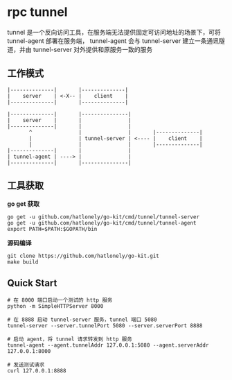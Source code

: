 # rpc tunnel

tunnel 是一个反向访问工具，在服务端无法提供固定可访问地址的场景下，可将 tunnel-agent 部署在服务端，
tunnel-agent 会与 tunnel-server 建立一条通讯隧道，并由 tunnel-server 对外提供和原服务一致的服务

## 工作模式

```
|--------------|       |--------------|
|    server    | <-X-- |    client    |
|--------------|       |--------------|
```

```
|--------------|       |---------------|
|    server    |       |               |
|--------------|       |               |
       ^               |               |       |--------------|
       |               | tunnel-server | <---- |    client    |
       |               |               |       |--------------|
|--------------|       |               |
| tunnel-agent | ----> |               |
|--------------|       |---------------|
```

## 工具获取

**go get 获取**

```shell
go get -u github.com/hatlonely/go-kit/cmd/tunnel/tunnel-server
go get -u github.com/hatlonely/go-kit/cmd/tunnel/tunnel-agent
export PATH=$PATH:$GOPATH/bin
```

**源码编译**

```shell
git clone https://github.com/hatlonely/go-kit.git
make build
```

## Quick Start

```shell
# 在 8000 端口启动一个测试的 http 服务
python -m SimpleHTTPServer 8000

# 在 8888 启动 tunnel-server 服务，tunnel 端口 5080
tunnel-server --server.tunnelPort 5080 --server.serverPort 8888

# 启动 agent，将 tunnel 请求转发到 http 服务
tunnel-agent --agent.tunnelAddr 127.0.0.1:5080 --agent.serverAddr 127.0.0.1:8000

# 发送测试请求
curl 127.0.0.1:8888
```

